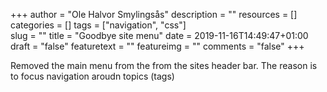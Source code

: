 +++
author = "Ole Halvor Smylingsås"
description = ""
resources = []
categories = []
tags = ["navigation", "css"]     
slug = ""
title = "Goodbye site menu"
date = 2019-11-16T14:49:47+01:00
draft = "false"
featuretext = ""
featureimg = ""
comments = "false"
+++

Removed the main menu from the from the sites header bar. The reason is to focus navigation aroudn topics (tags)